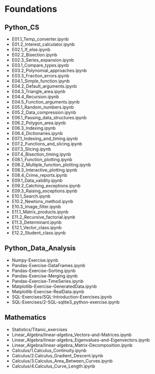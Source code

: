 # Foundations

## Python_CS
  * E01.1_Temp_converter.ipynb
  * E01.2_Interest_calculator.ipynb
  * E02.1_If_else.ipynb
  * E02.2_Bisection.ipynb
  * E02.3_Series_expansion.ipynb
  * E03.1_Compare_types.ipynb
  * E03.2_Polynomial_approaches.ipynb
  * E03.3_Fraction_errors.ipynb
  * E04.1_Simple_function.ipynb
  * E04.2_Default_arguments.ipynb
  * E04.3_Triangle_area.ipynb
  * E04.4_Recursion.ipynb
  * E04.5_Function_arguments.ipynb
  * E05.1_Random_numbers.ipynb
  * E05.2_Data_compression.ipynb
  * E06.1_Passing_data_structures.ipynb
  * E06.2_Polygon_area.ipynb
  * E06.3_Indexing.ipynb
  * E06.4_Dictionaries.ipynb
  * E07.1_Indexing_and_timing.ipynb
  * E07.2_Functions_and_slicing.ipynb
  * E07.3_Slicing.ipynb
  * E07.4_Bisection_timing.ipynb
  * E08.1_Function_plotting.ipynb
  * E08.2_Multiple_function_plotting.ipynb
  * E08.3_Interactive_plotting.ipynb
  * E08.4_Crime_reports.ipynb
  * E09.1_Data_validity.ipynb
  * E09.2_Catching_exceptions.ipynb
  * E09.3_Raising_exceptions.ipynb
  * E10.1_Search.ipynb
  * E10.2_Newtons_method.ipynb
  * E10.3_Image_filter.ipynb
  * E11.1_Matrix_products.ipynb
  * E11.2_Recursive_factorial.ipynb
  * E11.3_Determinant.ipynb
  * E12.1_Vector_class.ipynb
  * E12.2_Student_class.ipynb

## Python_Data_Analysis
  * Numpy-Exercise.ipynb
  * Pandas-Exercise-DataFrames.ipynb
  * Pandas-Exercise-Sorting.ipynb
  * Pandas-Exercise-Merging.ipynb
  * Pandas-Exercise-TimeSeries.ipynb
  * Matplotlib-Exercise-GeneratedData.ipynb
  * Matplotlib-Exercise-RealData.ipynb
  * SQL-Exercises/SQL-Introduction-Exercises.ipynb
  * SQL-Exercises/2-SQL-sqlite3_python-exercise.ipynb

## Mathematics
  * Statistics/Titanic_exercises
  * Linear_Algebra/linear-algebra_Vectors-and-Matrices.ipynb
  * Linear_Algebra/linear-algebra_Eigenvalues-and-Eigenvectors.ipynb
  * Linear_Algebra/linear-algebra_Matrix-Decomposition.ipynb
  * Calculus/1.Calculus_Continuity.ipynb
  * Calculus/2.Calculus_Gradient_Descent.ipynb
  * Calculus/3.Calculus_Area_Between_Curves.ipynb
  * Calculus/4.Calculus_Curve_Length.ipynb
